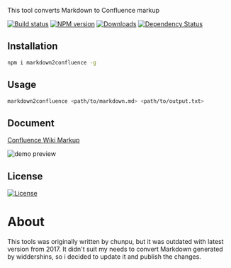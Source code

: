 This tool converts Markdown to Confluence markup

[![Build status][travis-image]][travis-url]
[![NPM version][npm-image]][npm-url]
[![Downloads][downloads-image]][downloads-url]
[![Dependency Status][david-image]][david-url]

[npm-image]: https://img.shields.io/npm/v/@shogobg/markdown2confluence.svg?style=flat-square
[npm-url]: https://www.npmjs.com/package/@shogobg/markdown2confluence
[downloads-image]: http://img.shields.io/npm/dm/@shogobg/markdown2confluence.svg?style=flat-square
[downloads-url]: https://www.npmjs.com/package/@shogobg/markdown2confluence
[david-image]: http://img.shields.io/david/@shogobg/markdown2confluence.svg?style=flat-square
[david-url]: https://david-dm.org/Shogobg/markdown2confluence

## Installation

```sh
npm i markdown2confluence -g
```

## Usage

```sh
markdown2confluence <path/to/markdown.md> <path/to/output.txt>
```

## Document

[Confluence Wiki Markup](https://confluence.atlassian.com/display/CONF42/Confluence+Wiki+Markup)

![demo preview](./preview.png)

## License

[![License][license-image]][license-url]

[travis-image]: https://img.shields.io/travis/@shogobg/markdown2confluence.svg?style=flat-square
[travis-url]: https://travis-ci.org/Shogobg/markdown2confluence
[license-image]: http://img.shields.io/npm/l/@shogobg/markdown2confluence.svg?style=flat-square
[license-url]: #

# About

This tools was originally written by chunpu, but it was outdated with latest version from 2017.
It didn't suit my needs to convert Markdown generated by widdershins, so i decided to update it and publish the changes.
